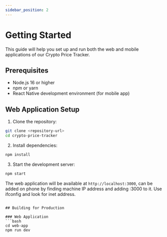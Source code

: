 ```yaml
---
sidebar_position: 2
---
```


# Getting Started

This guide will help you set up and run both the web and mobile applications of our Crypto Price Tracker.

## Prerequisites

- Node.js 16 or higher
- npm or yarn
- React Native development environment (for mobile app)

## Web Application Setup

1. Clone the repository:
```bash
git clone <repository-url>
cd crypto-price-tracker
```

2. Install dependencies:
```bash
npm install
```

3. Start the development server:
```bash
npm start
```

The web application will be available at `http://localhost:3000`, can be added on phone by finding machine IP address and adding :3000 to it. Use ifconfig and look for inet address.
```

## Building for Production

### Web Application
```bash
cd web-app
npm run dev
```
